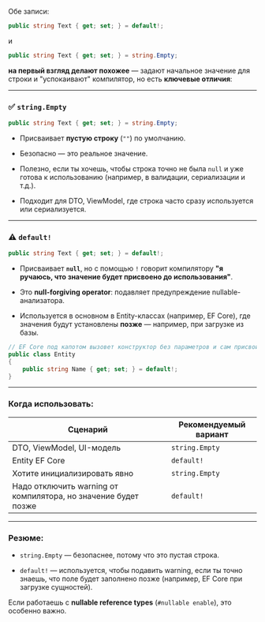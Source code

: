 Обе записи:

```csharp
public string Text { get; set; } = default!;
```

и

```csharp
public string Text { get; set; } = string.Empty;
```

**на первый взгляд делают похожее** — задают начальное значение для строки и "успокаивают" компилятор, но есть **ключевые отличия**:

---

### ✅ `string.Empty`

```csharp
public string Text { get; set; } = string.Empty;
```

- Присваивает **пустую строку** (`""`) по умолчанию.
    
- Безопасно — это реальное значение.
    
- Полезно, если ты хочешь, чтобы строка точно не была `null` и уже готова к использованию (например, в валидации, сериализации и т.д.).
    
- Подходит для DTO, ViewModel, где строка часто сразу используется или сериализуется.
    

---

### ⚠ `default!`

```csharp
public string Text { get; set; } = default!;
```

- Присваивает **`null`**, но с помощью `!` говорит компилятору **"я ручаюсь, что значение будет присвоено до использования"**.
    
- Это **null-forgiving operator**: подавляет предупреждение nullable-анализатора.
    
- Используется в основном в Entity-классах (например, EF Core), где значения будут установлены **позже** — например, при загрузке из базы.
    

```csharp
// EF Core под капотом вызовет конструктор без параметров и сам присвоит значение
public class Entity
{
    public string Name { get; set; } = default!;
}
```

---

### Когда использовать:

|Сценарий|Рекомендуемый вариант|
|---|---|
|DTO, ViewModel, UI-модель|`string.Empty`|
|Entity EF Core|`default!`|
|Хотите инициализировать явно|`string.Empty`|
|Надо отключить warning от компилятора, но значение будет позже|`default!`|

---

### Резюме:

- `string.Empty` — безопаснее, потому что это пустая строка.
    
- `default!` — используется, чтобы подавить warning, если ты точно знаешь, что поле будет заполнено позже (например, EF Core при загрузке сущностей).
    

Если работаешь с **nullable reference types** (`#nullable enable`), это особенно важно.